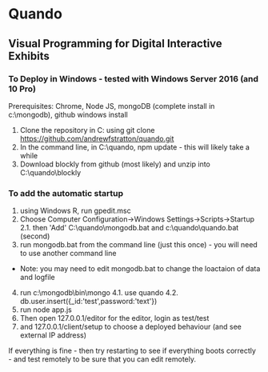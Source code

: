 # Quando
## Visual Programming for Digital Interactive Exhibits

### To Deploy in Windows - tested with Windows Server 2016 (and 10 Pro)

Prerequisites: Chrome, Node JS, mongoDB (complete install in c:\mongodb), github windows install

1. Clone the repository in C: using git clone https://github.com/andrewfstratton/quando.git
2. In the command line, in C:\quando, npm update - this will likely take a while
3. Download blockly from github (most likely) and unzip into C:\quando\blockly

### To add the automatic startup
1. using Windows R, run gpedit.msc
2. Choose Computer Configuration->Windows Settings->Scripts->Startup
2.1. then 'Add' C:\quando\mongodb.bat and c:\quando\quando.bat (second)
3. run mongodb.bat from the command line (just this once) - you will need to use another command line
- Note: you may need to edit mongodb.bat to change the loactaion of data and logfile
4. run c:\mongodb\bin\mongo
4.1. use quando
4.2. db.user.insert({_id:'test',password:'text'})
5. run node app.js
6. Then open 127.0.0.1/editor for the editor, login as test/test
7. and 127.0.0.1/client/setup to choose a deployed behaviour (and see external IP address)

If everything is fine - then try restarting to see if everything boots correctly - and test remotely to be sure that you can edit remotely.

